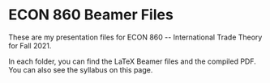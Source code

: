 # ECON 860 Beamer Files

These are my presentation files for ECON 860 -- International Trade Theory for Fall 2021.

In each folder, you can find the LaTeX Beamer files and the compiled PDF.  You can also see the syllabus on this page.
